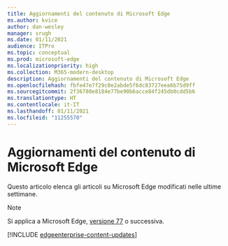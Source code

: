 ```yaml
---
title: Aggiornamenti del contenuto di Microsoft Edge
ms.author: kvice
author: dan-wesley
manager: srugh
ms.date: 01/11/2021
audience: ITPro
ms.topic: conceptual
ms.prod: microsoft-edge
ms.localizationpriority: high
ms.collection: M365-modern-desktop
description: Aggiornamenti del contenuto di Microsoft Edge
ms.openlocfilehash: fbfe47e7f29c0e2abde5f6dc83727eea6b75d9ff
ms.sourcegitcommit: 2f36780e8184e77be90b6acce84f245db0cdd5b6
ms.translationtype: HT
ms.contentlocale: it-IT
ms.lasthandoff: 01/11/2021
ms.locfileid: "11255570"
---
```

# Aggiornamenti del contenuto di Microsoft Edge

Questo articolo elenca gli articoli su Microsoft Edge modificati nelle ultime settimane.

> [!NOTE]
> Si applica a Microsoft Edge, [versione 77](https://support.microsoft.com/help/4027011/microsoft-edge-find-out-which-version-you-have?ocid=MicrosoftStore-EdgeVersion) o successiva.

[!INCLUDE [edgeenterprise-content-updates](./includes/edgeenterprise-content-updates.md)]
